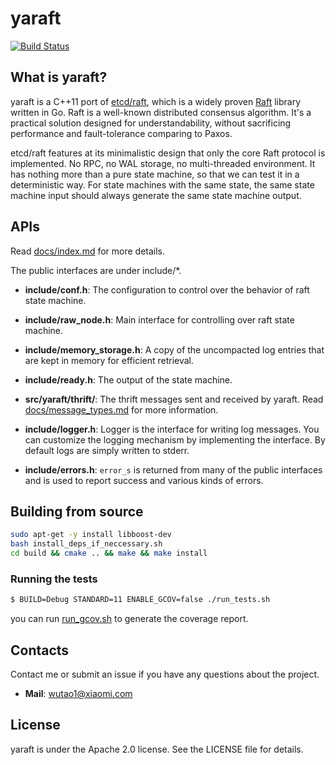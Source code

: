 # yaraft
[![Build Status](https://travis-ci.org/neverchanje/yaraft.svg)](https://travis-ci.org/neverchanje/yaraft)

## What is yaraft? 

yaraft is a C++11 port of [etcd/raft](https://github.com/coreos/etcd/tree/master/raft), which is a widely
proven [Raft](https://raft.github.io) library written in Go. Raft is a well-known distributed consensus 
algorithm. It's a practical solution designed for understandability, without sacrificing performance and
fault-tolerance comparing to Paxos.

etcd/raft features at its minimalistic design that only the core Raft protocol is implemented. 
No RPC, no WAL storage, no multi-threaded environment. It has nothing more than a pure state machine,
so that we can test it in a deterministic way. For state machines with the same state, the same state machine 
input should always generate the same state machine output.

## APIs

Read [docs/index.md](docs/index.md) for more details.

The public interfaces are under include/*.

- **include/conf.h**: The configuration to control over the behavior of raft state machine.

- **include/raw_node.h**: Main interface for controlling over raft state machine.

- **include/memory_storage.h**: A copy of the uncompacted log entries that are kept in memory for efficient retrieval. 

- **include/ready.h**: The output of the state machine.

- **src/yaraft/thrift/**: The thrift messages sent and received by yaraft. Read [docs/message_types.md](docs/message_types.md) for more information.

- **include/logger.h**: Logger is the interface for writing log messages. You can customize the
logging mechanism by implementing the interface. By default logs are simply written to stderr.

- **include/errors.h**: `error_s` is returned from many of the public interfaces and is used to
report success and various kinds of errors.

## Building from source

```bash
sudo apt-get -y install libboost-dev
bash install_deps_if_neccessary.sh
cd build && cmake .. && make && make install
```

### Running the tests

```bash
$ BUILD=Debug STANDARD=11 ENABLE_GCOV=false ./run_tests.sh
```

you can run [run_gcov.sh](run_gcov.sh) to generate the coverage report.

## Contacts

Contact me or submit an issue if you have any questions about the project.

- **Mail**: wutao1@xiaomi.com

## License

yaraft is under the Apache 2.0 license. See the LICENSE file for details.
